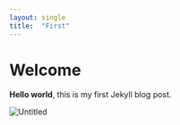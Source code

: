 ```yaml
---
layout: single
title:  "First"
---
```


# Welcome

**Hello world**, this is my first Jekyll blog post.

![Untitled](https://s3-us-west-2.amazonaws.com/secure.notion-static.com/00ea377f-26f1-44e2-b6dc-e36c73641edb/Untitled.png)
